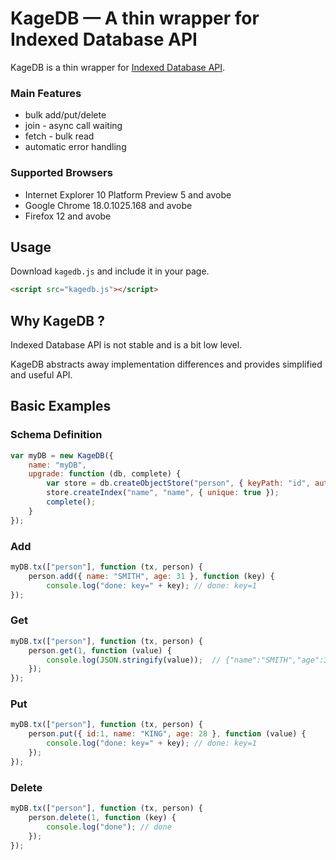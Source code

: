 KageDB — A thin wrapper for Indexed Database API
==================================================================

KageDB is a thin wrapper for [Indexed Database API](http://www.w3.org/TR/IndexedDB/).

### Main Features

- bulk add/put/delete
- join - async call waiting
- fetch - bulk read
- automatic error handling


### Supported Browsers

- Internet Explorer 10 Platform Preview 5 and avobe
- Google Chrome 18.0.1025.168 and avobe
- Firefox 12 and avobe


## Usage

Download `kagedb.js` and include it in your page.

```html
<script src="kagedb.js"></script>
```


## Why KageDB ?

Indexed Database API is not stable and is a bit low level.

KageDB abstracts away implementation differences and provides simplified and useful API.


## Basic Examples

### Schema Definition

```js
var myDB = new KageDB({
    name: "myDB",
    upgrade: function (db, complete) {
        var store = db.createObjectStore("person", { keyPath: "id", autoIncrement: true });
        store.createIndex("name", "name", { unique: true });
        complete();
    }
});
```

### Add

```js
myDB.tx(["person"], function (tx, person) {
    person.add({ name: "SMITH", age: 31 }, function (key) {
        console.log("done: key=" + key); // done: key=1
});
```

### Get

```js
myDB.tx(["person"], function (tx, person) {
    person.get(1, function (value) {
        console.log(JSON.stringify(value));  // {"name":"SMITH","age":31,"id":1}
    });
});
```

### Put

```js
myDB.tx(["person"], function (tx, person) {
    person.put({ id:1, name: "KING", age: 28 }, function (value) {
        console.log("done: key=" + key); // done: key=1
    });
});
```

### Delete

```js
myDB.tx(["person"], function (tx, person) {
    person.delete(1, function (key) {
        console.log("done"); // done
    });
});
```
